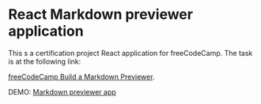 # React Markdown previewer application

This s a certification project React application for freeCodeCamp.
The task is at the following link:

[freeCodeCamp Build a Markdown Previewer](https://www.freecodecamp.org/learn/front-end-development-libraries/front-end-development-libraries-projects/build-a-markdown-previewer).

DEMO: [Markdown previewer app](https://Ena1313.github.io/markdown-previewer/)
